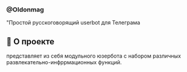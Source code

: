 ### @Oldonmag
 "Простой русскоговорящий userbot для Телеграма

## 🍒 О проекте
 представляет из себя модульного юзербота с набором различных развлекательно-инфррмационных функций.



